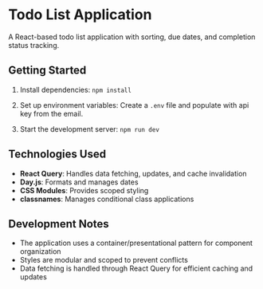# Todo List Application

A React-based todo list application with sorting, due dates, and completion status tracking.

## Getting Started

1. Install dependencies:
`npm install`

2. Set up environment variables:
Create a `.env` file and populate with api key from the email.

3. Start the development server:
`npm run dev`

## Technologies Used

- **React Query**: Handles data fetching, updates, and cache invalidation
- **Day.js**: Formats and manages dates
- **CSS Modules**: Provides scoped styling
- **classnames**: Manages conditional class applications

## Development Notes

- The application uses a container/presentational pattern for component organization
- Styles are modular and scoped to prevent conflicts
- Data fetching is handled through React Query for efficient caching and updates
